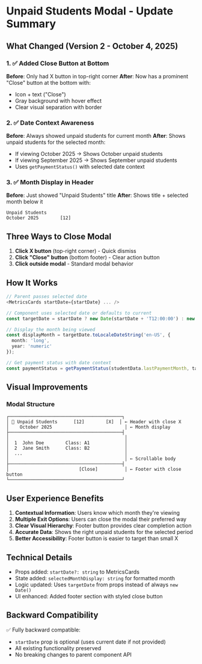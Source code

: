 # Unpaid Students Modal - Update Summary

## What Changed (Version 2 - October 4, 2025)

### 1. ✅ Added Close Button at Bottom
**Before**: Only had X button in top-right corner
**After**: Now has a prominent "Close" button at the bottom with:
- Icon + text ("Close")
- Gray background with hover effect
- Clear visual separation with border

### 2. ✅ Date Context Awareness
**Before**: Always showed unpaid students for current month
**After**: Shows unpaid students for the selected month:
- If viewing October 2025 → Shows October unpaid students
- If viewing September 2025 → Shows September unpaid students
- Uses `getPaymentStatus()` with selected date context

### 3. ✅ Month Display in Header
**Before**: Just showed "Unpaid Students" title
**After**: Shows title + selected month below it
```
Unpaid Students
October 2025        [12]
```

## Three Ways to Close Modal

1. **Click X button** (top-right corner) - Quick dismiss
2. **Click "Close" button** (bottom footer) - Clear action button
3. **Click outside modal** - Standard modal behavior

## How It Works

```typescript
// Parent passes selected date
<MetricsCards startDate={startDate} ... />

// Component uses selected date or defaults to current
const targetDate = startDate ? new Date(startDate + 'T12:00:00') : new Date();

// Display the month being viewed
const displayMonth = targetDate.toLocaleDateString('en-US', { 
  month: 'long', 
  year: 'numeric' 
});

// Get payment status with date context
const paymentStatus = getPaymentStatus(studentData.lastPaymentMonth, targetDate);
```

## Visual Improvements

### Modal Structure
```
┌──────────────────────────────────────────┐
│ 🚨 Unpaid Students      [12]        [X]  │ ← Header with close X
│    October 2025                           │ ← Month display
├──────────────────────────────────────────┤
│                                           │
│  1  John Doe        Class: A1             │
│  2  Jane Smith      Class: B2             │
│  ...                                      │
│                                           │ ← Scrollable body
├──────────────────────────────────────────┤
│                          [Close]          │ ← Footer with close button
└──────────────────────────────────────────┘
```

## User Experience Benefits

1. **Contextual Information**: Users know which month they're viewing
2. **Multiple Exit Options**: Users can close the modal their preferred way
3. **Clear Visual Hierarchy**: Footer button provides clear completion action
4. **Accurate Data**: Shows the right unpaid students for the selected period
5. **Better Accessibility**: Footer button is easier to target than small X

## Technical Details

- Props added: `startDate?: string` to MetricsCards
- State added: `selectedMonthDisplay: string` for formatted month
- Logic updated: Uses `targetDate` from props instead of always `new Date()`
- UI enhanced: Added footer section with styled close button

## Backward Compatibility

✅ Fully backward compatible:
- `startDate` prop is optional (uses current date if not provided)
- All existing functionality preserved
- No breaking changes to parent component API
